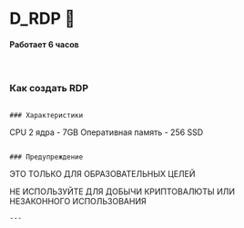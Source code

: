# D_RDP 👾 

#### Работает 6 часов

<br>

### Как создать RDP 


```

### Характеристики
```
CPU 2 ядра - 7GB Оперативная память - 256 SSD
```

### Предупреждение
```
ЭТО ТОЛЬКО ДЛЯ ОБРАЗОВАТЕЛЬНЫХ ЦЕЛЕЙ

НЕ ИСПОЛЬЗУЙТЕ ДЛЯ ДОБЫЧИ КРИПТОВАЛЮТЫ ИЛИ НЕЗАКОННОГО ИСПОЛЬЗОВАНИЯ
```
---

